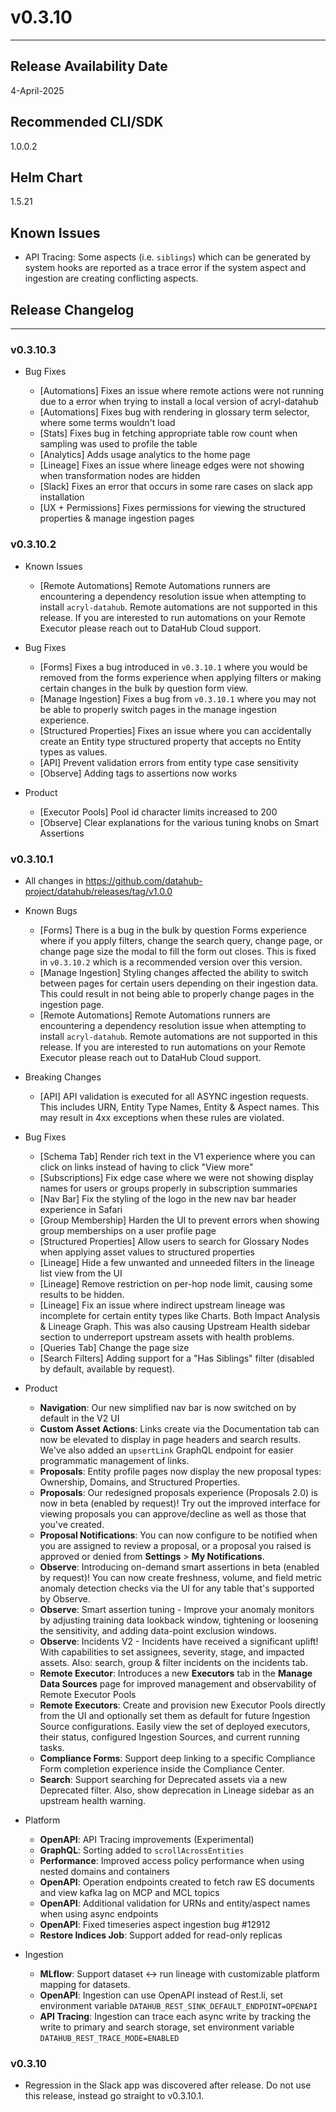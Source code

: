 # v0.3.10

---

## Release Availability Date

4-April-2025

## Recommended CLI/SDK

1.0.0.2

## Helm Chart

1.5.21

## Known Issues

- API Tracing: Some aspects (i.e. `siblings`) which can be generated by system hooks are reported as a trace error if the system aspect and ingestion are creating conflicting aspects.

## Release Changelog

---

### v0.3.10.3

- Bug Fixes

  - [Automations] Fixes an issue where remote actions were not running due to a error when trying to install a local version of acryl-datahub
  - [Automations] Fixes bug with rendering in glossary term selector, where some terms wouldn't load
  - [Stats] Fixes bug in fetching appropriate table row count when sampling was used to profile the table
  - [Analytics] Adds usage analytics to the home page
  - [Lineage] Fixes an issue where lineage edges were not showing when transformation nodes are hidden
  - [Slack] Fixes an error that occurs in some rare cases on slack app installation
  - [UX + Permissions] Fixes permissions for viewing the structured properties & manage ingestion pages

### v0.3.10.2

- Known Issues

  - [Remote Automations] Remote Automations runners are encountering a dependency resolution issue when attempting to install `acryl-datahub`. Remote automations are not supported in this release. If you are interested to run automations on your Remote Executor please reach out to DataHub Cloud support.

- Bug Fixes
  - [Forms] Fixes a bug introduced in `v0.3.10.1` where you would be removed from the forms experience when applying filters or making certain changes in the bulk by question form view.
  - [Manage Ingestion] Fixes a bug from `v0.3.10.1` where you may not be able to properly switch pages in the manage ingestion experience.
  - [Structured Properties] Fixes an issue where you can accidentally create an Entity type structured property that accepts no Entity types as values.
  - [API] Prevent validation errors from entity type case sensitivity
  - [Observe] Adding tags to assertions now works
- Product
  - [Executor Pools] Pool id character limits increased to 200
  - [Observe] Clear explanations for the various tuning knobs on Smart Assertions

### v0.3.10.1

- All changes in https://github.com/datahub-project/datahub/releases/tag/v1.0.0

- Known Bugs

  - [Forms] There is a bug in the bulk by question Forms experience where if you apply filters, change the search query, change page, or change page size the modal to fill the form out closes. This is fixed in `v0.3.10.2` which is a recommended version over this version.
  - [Manage Ingestion] Styling changes affected the ability to switch between pages for certain users depending on their ingestion data. This could result in not being able to properly change pages in the ingestion page.
  - [Remote Automations] Remote Automations runners are encountering a dependency resolution issue when attempting to install `acryl-datahub`. Remote automations are not supported in this release. If you are interested to run automations on your Remote Executor please reach out to DataHub Cloud support.

- Breaking Changes

  - [API] API validation is executed for all ASYNC ingestion requests. This includes URN, Entity Type Names, Entity & Aspect names. This may result in 4xx exceptions when these rules
    are violated.

- Bug Fixes

  - [Schema Tab] Render rich text in the V1 experience where you can click on links instead of having to click "View more"
  - [Subscriptions] Fix edge case where we were not showing display names for users or groups properly in subscription summaries
  - [Nav Bar] Fix the styling of the logo in the new nav bar header experience in Safari
  - [Group Membership] Harden the UI to prevent errors when showing group memberships on a user profile page
  - [Structured Properties] Allow users to search for Glossary Nodes when applying asset values to structured properties
  - [Lineage] Hide a few unwanted and unneeded filters in the lineage list view from the UI
  - [Lineage] Remove restriction on per-hop node limit, causing some results to be hidden.
  - [Lineage] Fix an issue where indirect upstream lineage was incomplete for certain entity types like Charts. Both Impact Analysis & Lineage Graph. This was also causing Upstream Health sidebar section to underreport upstream assets with health problems.
  - [Queries Tab] Change the page size
  - [Search Filters] Adding support for a "Has Siblings" filter (disabled by default, available by request).

- Product

  - **Navigation**: Our new simplified nav bar is now switched on by default in the V2 UI
  - **Custom Asset Actions**: Links create via the Documentation tab can now be elevated to display in page headers and search results. We've also added an `upsertLink` GraphQL endpoint for easier programmatic management of links.
  - **Proposals**: Entity profile pages now display the new proposal types: Ownership, Domains, and Structured Properties.
  - **Proposals**: Our redesigned proposals experience (Proposals 2.0) is now in beta (enabled by request)! Try out the improved interface for viewing proposals you can approve/decline as well as those that you've created.
  - **Proposal Notifications**: You can now configure to be notified when you are assigned to review a proposal, or a proposal you raised is approved or denied from **Settings** > **My Notifications**.
  - **Observe**: Introducing on-demand smart assertions in beta (enabled by request)! You can now create freshness, volume, and field metric anomaly detection checks via the UI for any table that's supported by Observe.
  - **Observe**: Smart assertion tuning - Improve your anomaly monitors by adjusting training data lookback window, tightening or loosening the sensitivity, and adding data-point exclusion windows.
  - **Observe**: Incidents V2 - Incidents have received a significant uplift! With capabilities to set assignees, severity, stage, and impacted assets. Also: search, group & filter incidents on the incidents tab.
  - **Remote Executor**: Introduces a new **Executors** tab in the **Manage Data Sources** page for improved management and observability of Remote Executor Pools
  - **Remote Executors**: Create and provision new Executor Pools directly from the UI and optionally set them as default for future Ingestion Source configurations. Easily view the set of deployed executors, their status, configured Ingestion Sources, and current running tasks.
  - **Compliance Forms**: Support deep linking to a specific Compliance Form completion experience inside the Compliance Center.
  - **Search**: Support searching for Deprecated assets via a new Deprecated filter. Also, show deprecation in Lineage sidebar as an upstream health warning.

- Platform

  - **OpenAPI**: API Tracing improvements (Experimental)
  - **GraphQL**: Sorting added to `scrollAcrossEntities`
  - **Performance**: Improved access policy performance when using nested domains and containers
  - **OpenAPI**: Operation endpoints created to fetch raw ES documents and view kafka lag on MCP and MCL topics
  - **OpenAPI**: Additional validation for URNs and entity/aspect names when using async endpoints
  - **OpenAPI**: Fixed timeseries aspect ingestion bug #12912
  - **Restore Indices Job**: Support added for read-only replicas

- Ingestion
  - **MLflow**: Support dataset ↔ run lineage with customizable platform mapping for datasets.
  - **OpenAPI**: Ingestion can use OpenAPI instead of Rest.li, set environment variable `DATAHUB_REST_SINK_DEFAULT_ENDPOINT=OPENAPI`
  - **API Tracing**: Ingestion can trace each async write by tracking the write to primary and search storage, set environment variable `DATAHUB_REST_TRACE_MODE=ENABLED`

### v0.3.10

- Regression in the Slack app was discovered after release. Do not use this release, instead go straight to v0.3.10.1.
